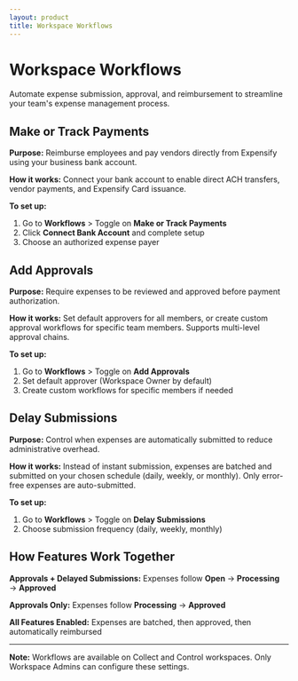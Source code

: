 ```yaml
---
layout: product
title: Workspace Workflows
---
```


# Workspace Workflows

Automate expense submission, approval, and reimbursement to streamline your team's expense management process.

## Make or Track Payments

**Purpose:** Reimburse employees and pay vendors directly from Expensify using your business bank account.

**How it works:** Connect your bank account to enable direct ACH transfers, vendor payments, and Expensify Card issuance.

**To set up:**
1. Go to **Workflows** > Toggle on **Make or Track Payments**
2. Click **Connect Bank Account** and complete setup
3. Choose an authorized expense payer

## Add Approvals

**Purpose:** Require expenses to be reviewed and approved before payment authorization.

**How it works:** Set default approvers for all members, or create custom approval workflows for specific team members. Supports multi-level approval chains.

**To set up:**
1. Go to **Workflows** > Toggle on **Add Approvals**
2. Set default approver (Workspace Owner by default)
3. Create custom workflows for specific members if needed

## Delay Submissions

**Purpose:** Control when expenses are automatically submitted to reduce administrative overhead.

**How it works:** Instead of instant submission, expenses are batched and submitted on your chosen schedule (daily, weekly, or monthly). Only error-free expenses are auto-submitted.

**To set up:**
1. Go to **Workflows** > Toggle on **Delay Submissions**
2. Choose submission frequency (daily, weekly, monthly)

## How Features Work Together

**Approvals + Delayed Submissions:** Expenses follow **Open** → **Processing** → **Approved**

**Approvals Only:** Expenses follow **Processing** → **Approved**

**All Features Enabled:** Expenses are batched, then approved, then automatically reimbursed

---

**Note:** Workflows are available on Collect and Control workspaces. Only Workspace Admins can configure these settings. 